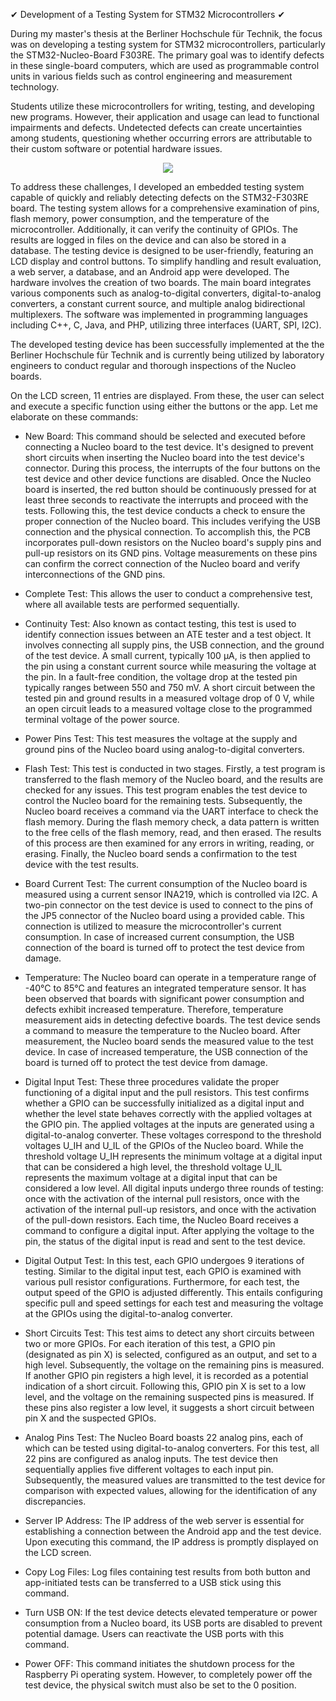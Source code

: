   ✔ Development of a Testing System for STM32 Microcontrollers ✔


During my master's thesis at the Berliner Hochschule für Technik, the focus was on developing a testing system for STM32 microcontrollers, particularly the STM32-Nucleo-Board F303RE.
The primary goal was to identify defects in these single-board computers, which are used as programmable control units in various fields such as control engineering and measurement technology.

Students utilize these microcontrollers for writing, testing, and developing new programs. However, their application and usage can lead to functional impairments and defects. Undetected defects can create uncertainties among students, questioning whether occurring errors are attributable to their custom software or potential hardware issues.

<p align="center">
  <img src="https://github.com/ammaros86/stm32_microcontroller_tester/assets/56800295/4d68d2fe-d07b-4d6e-a9be-8d518043daf1" />
</p>

To address these challenges, I developed an embedded testing system capable of quickly and reliably detecting defects on the STM32-F303RE board. The testing system allows for a comprehensive examination of pins, flash memory, power consumption, and the temperature of the microcontroller. Additionally, it can verify the continuity of GPIOs. The results are logged in files on the device and can also be stored in a database.
The testing device is designed to be user-friendly, featuring an LCD display and control buttons. To simplify handling and result evaluation, a web server, a database, and an Android app were developed. 
The hardware involves the creation of two boards. The main board integrates various components such as analog-to-digital converters, digital-to-analog converters, a constant current source, and multiple analog bidirectional multiplexers. The software was implemented in programming languages including C++, C, Java, and PHP, utilizing three interfaces (UART, SPI, I2C).

The developed testing device has been successfully implemented at the the Berliner Hochschule für Technik and is currently being utilized by laboratory engineers to conduct regular and thorough inspections of the Nucleo boards.

 




On the LCD screen, 11 entries are displayed. From these, the user can select and execute a specific function using either the buttons or the app. Let me elaborate on these commands:

- New Board: This command should be selected and executed before connecting a Nucleo board to the test device. It's designed to prevent short circuits when inserting the Nucleo board into the test device's connector. During this process, the interrupts of the four buttons on the test device and other device functions are disabled. Once the Nucleo board is inserted, the red button should be continuously pressed for at least three seconds to reactivate the interrupts and proceed with the tests. Following this, the test device conducts a check to ensure the proper connection of the Nucleo board. This includes verifying the USB connection and the physical connection. To accomplish this, the PCB incorporates pull-down resistors on the Nucleo board's supply pins and pull-up resistors on its GND pins. Voltage measurements on these pins can confirm the correct connection of the Nucleo board and verify interconnections of the GND pins.

- Complete Test: This allows the user to conduct a comprehensive test, where all available tests are performed sequentially.

- Continuity Test: Also known as contact testing, this test is used to identify connection issues between an ATE tester and a test object. It involves connecting all supply pins, the USB connection, and the ground of the test device. A small current, typically 100 μA, is then applied to the pin using a constant current source while measuring the voltage at the pin. In a fault-free condition, the voltage drop at the tested pin typically ranges between 550 and 750 mV. A short circuit between the tested pin and ground results in a measured voltage drop of 0 V, while an open circuit leads to a measured voltage close to the programmed terminal voltage of the power source.

- Power Pins Test: This test measures the voltage at the supply and ground pins of the Nucleo board using analog-to-digital converters.

- Flash Test: This test is conducted in two stages. Firstly, a test program is transferred to the flash memory of the Nucleo board, and the results are checked for any issues. This test program enables the test device to control the Nucleo board for the remaining tests. Subsequently, the Nucleo board receives a command via the UART interface to check the flash memory. During the flash memory check, a data pattern is written to the free cells of the flash memory, read, and then erased. The results of this process are then examined for any errors in writing, reading, or erasing. Finally, the Nucleo board sends a confirmation to the test device with the test results.

- Board Current Test: The current consumption of the Nucleo board is measured using a current sensor INA219, which is controlled via I2C. A two-pin connector on the test device is used to connect to the pins of the JP5 connector of the Nucleo board using a provided cable. This connection is utilized to measure the microcontroller's current consumption. In case of increased current consumption, the USB connection of the board is turned off to protect the test device from damage.

- Temperature: The Nucleo board can operate in a temperature range of -40°C to 85°C and features an integrated temperature sensor. It has been observed that boards with significant power consumption and defects exhibit increased temperature. Therefore, temperature measurement aids in detecting defective boards. The test device sends a command to measure the temperature to the Nucleo board. After measurement, the Nucleo board sends the measured value to the test device. In case of increased temperature, the USB connection of the board is turned off to protect the test device from damage.

- Digital Input Test: These three procedures validate the proper functioning of a digital input and the pull resistors. This test confirms whether a GPIO can be successfully initialized as a digital input and whether the level state behaves correctly with the applied voltages at the GPIO pin. The applied voltages at the inputs are generated using a digital-to-analog converter. These voltages correspond to the threshold voltages U_IH and U_IL of the GPIOs of the Nucleo board. While the threshold voltage U_IH represents the minimum voltage at a digital input that can be considered a high level, the threshold voltage U_IL represents the maximum voltage at a digital input that can be considered a low level. All digital inputs undergo three rounds of testing: once with the activation of the internal pull resistors, once with the activation of the internal pull-up resistors, and once with the activation of the pull-down resistors. Each time, the Nucleo Board receives a command to configure a digital input. After applying the voltage to the pin, the status of the digital input is read and sent to the test device.

- Digital Output Test: In this test, each GPIO undergoes 9 iterations of testing. Similar to the digital input test, each GPIO is examined with various pull resistor configurations. Furthermore, for each test, the output speed of the GPIO is adjusted differently. This entails configuring specific pull and speed settings for each test and measuring the voltage at the GPIOs using the digital-to-analog converter.

- Short Circuits Test: This test aims to detect any short circuits between two or more GPIOs. For each iteration of this test, a GPIO pin (designated as pin X) is selected, configured as an output, and set to a high level. Subsequently, the voltage on the remaining pins is measured. If another GPIO pin registers a high level, it is recorded as a potential indication of a short circuit. Following this, GPIO pin X is set to a low level, and the voltage on the remaining suspected pins is measured. If these pins also register a low level, it suggests a short circuit between pin X and the suspected GPIOs.

- Analog Pins Test: The Nucleo Board boasts 22 analog pins, each of which can be tested using digital-to-analog converters. For this test, all 22 pins are configured as analog inputs. The test device then sequentially applies five different voltages to each input pin. Subsequently, the measured values are transmitted to the test device for comparison with expected values, allowing for the identification of any discrepancies.

- Server IP Address: The IP address of the web server is essential for establishing a connection between the Android app and the test device. Upon executing this command, the IP address is promptly displayed on the LCD screen.

- Copy Log Files: Log files containing test results from both button and app-initiated tests can be transferred to a USB stick using this command.

- Turn USB ON: If the test device detects elevated temperature or power consumption from a Nucleo board, its USB ports are disabled to prevent potential damage. Users can reactivate the USB ports with this command.

- Power OFF: This command initiates the shutdown process for the Raspberry Pi operating system. However, to completely power off the test device, the physical switch must also be set to the 0 position.

